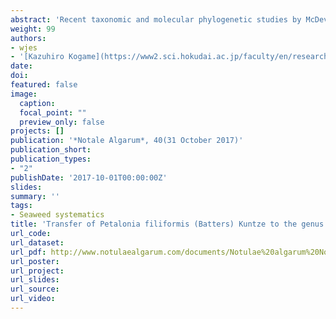 ```yaml
---
abstract: 'Recent taxonomic and molecular phylogenetic studies by McDevit & Saunders (2017) of Canadian Scytosiphonaceae resulted to the description of the new genus *Planosiphon* McDevit & G.W.Saunders and a new species *Scytosiphon promiscuus* McDevit & G.W.Saunders. The proposal of the new genus was made to accommodate a highly supported clade consisting of species of *Scytosiphon* and *Petalonia* with flattened thalli that are hollow to partially hollow. Typically, *Planosiphon* species also lack paraphyses (ascocysts) amongst their uniseriate plurangia (McDevit and Saunders 2017). Together with the discovery of a new monotypic genus *Tronoella* Santiañez & Kogame (Santiañez et al. in press), the description of *Planosiphon* increases the number of genera in the family Scytosiphonaceae to 12. Comparing the morphologies and life histories of taxa that are closely related to *Planosiphon* suggested that the genus can be further defined through the life histories in culture of its members. In particular, *Planosiphon* species have been reported to have *Compsonema*-like prostrate sporophytic thalli that bear only unangia [unilocular sporangia] (Kogame and Kawai 1993, Kogame 1998, Kogame et al. 1999).'
weight: 99
authors:
- wjes
- '[Kazuhiro Kogame](https://www2.sci.hokudai.ac.jp/faculty/en/researcher/kazuhiro-kogame)'
date: 
doi: 
featured: false
image:
  caption: 
  focal_point: ""
  preview_only: false
projects: []
publication: '*Notale Algarum*, 40(31 October 2017)'
publication_short: 
publication_types:
- "2"
publishDate: '2017-10-01T00:00:00Z'
slides: 
summary: ''
tags:
- Seaweed systematics
title: 'Transfer of Petalonia filiformis (Batters) Kuntze to the genus Planosiphon McDevit & G.W.Saunders (Scytosiphonaceae, Phaeophyceae)'
url_code:
url_dataset: 
url_pdf: http://www.notulaealgarum.com/documents/Notulae%20algarum%20No.%2040.pdf
url_poster:
url_project: 
url_slides: 
url_source: 
url_video: 
---
```




